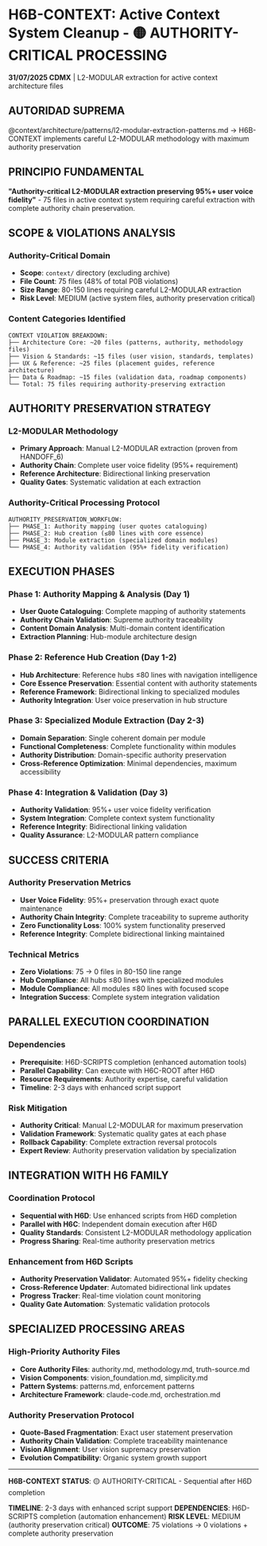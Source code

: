 # H6B-CONTEXT: Active Context System Cleanup - 🟡 AUTHORITY-CRITICAL PROCESSING

**31/07/2025 CDMX** | L2-MODULAR extraction for active context architecture files

## AUTORIDAD SUPREMA
@context/architecture/patterns/l2-modular-extraction-patterns.md → H6B-CONTEXT implements careful L2-MODULAR methodology with maximum authority preservation

## PRINCIPIO FUNDAMENTAL
**"Authority-critical L2-MODULAR extraction preserving 95%+ user voice fidelity"** - 75 files in active context system requiring careful extraction with complete authority chain preservation.

## SCOPE & VIOLATIONS ANALYSIS

### **Authority-Critical Domain**
- **Scope**: `context/` directory (excluding archive)
- **File Count**: 75 files (48% of total P0B violations)
- **Size Range**: 80-150 lines requiring careful L2-MODULAR extraction
- **Risk Level**: MEDIUM (active system files, authority preservation critical)

### **Content Categories Identified**
```
CONTEXT VIOLATION BREAKDOWN:
├── Architecture Core: ~20 files (patterns, authority, methodology files)
├── Vision & Standards: ~15 files (user vision, standards, templates)
├── UX & Reference: ~25 files (placement guides, reference architecture)
├── Data & Roadmap: ~15 files (validation data, roadmap components)
└── Total: 75 files requiring authority-preserving extraction
```

## AUTHORITY PRESERVATION STRATEGY

### **L2-MODULAR Methodology**
- **Primary Approach**: Manual L2-MODULAR extraction (proven from HANDOFF_6)
- **Authority Chain**: Complete user voice fidelity (95%+ requirement)
- **Reference Architecture**: Bidirectional linking preservation
- **Quality Gates**: Systematic validation at each extraction

### **Authority-Critical Processing Protocol**
```
AUTHORITY_PRESERVATION_WORKFLOW:
├── PHASE_1: Authority mapping (user quotes cataloguing)
├── PHASE_2: Hub creation (≤80 lines with core essence)
├── PHASE_3: Module extraction (specialized domain modules)
└── PHASE_4: Authority validation (95%+ fidelity verification)
```

## EXECUTION PHASES

### **Phase 1: Authority Mapping & Analysis (Day 1)**
- **User Quote Cataloguing**: Complete mapping of authority statements
- **Authority Chain Validation**: Supreme authority traceability
- **Content Domain Analysis**: Multi-domain content identification
- **Extraction Planning**: Hub-module architecture design

### **Phase 2: Reference Hub Creation (Day 1-2)**
- **Hub Architecture**: Reference hubs ≤80 lines with navigation intelligence
- **Core Essence Preservation**: Essential content with authority statements
- **Reference Framework**: Bidirectional linking to specialized modules
- **Authority Integration**: User voice preservation in hub structure

### **Phase 3: Specialized Module Extraction (Day 2-3)**
- **Domain Separation**: Single coherent domain per module
- **Functional Completeness**: Complete functionality within modules
- **Authority Distribution**: Domain-specific authority preservation
- **Cross-Reference Optimization**: Minimal dependencies, maximum accessibility

### **Phase 4: Integration & Validation (Day 3)**
- **Authority Validation**: 95%+ user voice fidelity verification
- **System Integration**: Complete context system functionality
- **Reference Integrity**: Bidirectional linking validation
- **Quality Assurance**: L2-MODULAR pattern compliance

## SUCCESS CRITERIA

### **Authority Preservation Metrics**
- **User Voice Fidelity**: 95%+ preservation through exact quote maintenance
- **Authority Chain Integrity**: Complete traceability to supreme authority
- **Zero Functionality Loss**: 100% system functionality preserved
- **Reference Integrity**: Complete bidirectional linking maintained

### **Technical Metrics**
- **Zero Violations**: 75 → 0 files in 80-150 line range
- **Hub Compliance**: All hubs ≤80 lines with specialized modules
- **Module Compliance**: All modules ≤80 lines with focused scope
- **Integration Success**: Complete system integration validation

## PARALLEL EXECUTION COORDINATION

### **Dependencies**
- **Prerequisite**: H6D-SCRIPTS completion (enhanced automation tools)
- **Parallel Capability**: Can execute with H6C-ROOT after H6D
- **Resource Requirements**: Authority expertise, careful validation
- **Timeline**: 2-3 days with enhanced script support

### **Risk Mitigation**
- **Authority Critical**: Manual L2-MODULAR for maximum preservation
- **Validation Framework**: Systematic quality gates at each phase
- **Rollback Capability**: Complete extraction reversal protocols
- **Expert Review**: Authority preservation validation by specialization

## INTEGRATION WITH H6 FAMILY

### **Coordination Protocol**
- **Sequential with H6D**: Use enhanced scripts from H6D completion
- **Parallel with H6C**: Independent domain execution after H6D
- **Quality Standards**: Consistent L2-MODULAR methodology application
- **Progress Sharing**: Real-time authority preservation metrics

### **Enhancement from H6D Scripts**
- **Authority Preservation Validator**: Automated 95%+ fidelity checking
- **Cross-Reference Updater**: Automated bidirectional link updates
- **Progress Tracker**: Real-time violation count monitoring
- **Quality Gate Automation**: Systematic validation protocols

## SPECIALIZED PROCESSING AREAS

### **High-Priority Authority Files**
- **Core Authority Files**: authority.md, methodology.md, truth-source.md
- **Vision Components**: vision_foundation.md, simplicity.md
- **Pattern Systems**: patterns.md, enforcement patterns
- **Architecture Framework**: claude-code.md, orchestration.md

### **Authority Preservation Protocol**
- **Quote-Based Fragmentation**: Exact user statement preservation
- **Authority Chain Validation**: Complete traceability maintenance
- **Vision Alignment**: User vision supremacy preservation
- **Evolution Compatibility**: Organic system growth support

---

**H6B-CONTEXT STATUS**: 🟡 AUTHORITY-CRITICAL - Sequential after H6D completion

**TIMELINE**: 2-3 days with enhanced script support
**DEPENDENCIES**: H6D-SCRIPTS completion (automation enhancement)
**RISK LEVEL**: MEDIUM (authority preservation critical)
**OUTCOME**: 75 violations → 0 violations + complete authority preservation